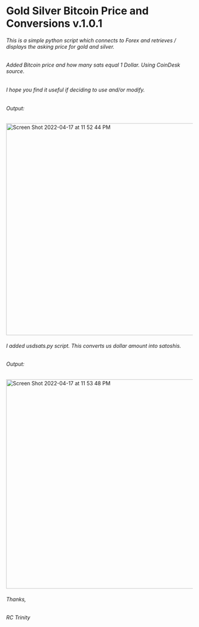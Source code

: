 
# Gold Silver Bitcoin Price and Conversions v.1.0.1

###### This is a simple python script which connects to Forex and retrieves / displays the asking price for gold and silver.
###### Added Bitcoin price and how many sats equal 1 Dollar. Using CoinDesk source.

###### I hope you find it useful if deciding to use and/or modify. 

###### Output:
<img width="571" alt="Screen Shot 2022-04-17 at 11 52 44 PM" src="https://user-images.githubusercontent.com/103879453/163756578-e38789fe-8ea6-45d4-bdcf-2e866dac5318.png">


###### I added usdsats.py script. This converts us dollar amount into satoshis.
###### Output:
<img width="564" alt="Screen Shot 2022-04-17 at 11 53 48 PM" src="https://user-images.githubusercontent.com/103879453/163756606-f28e2240-e869-48bd-9bcd-16bb956986da.png">



###### Thanks,
###### RC Trinity


